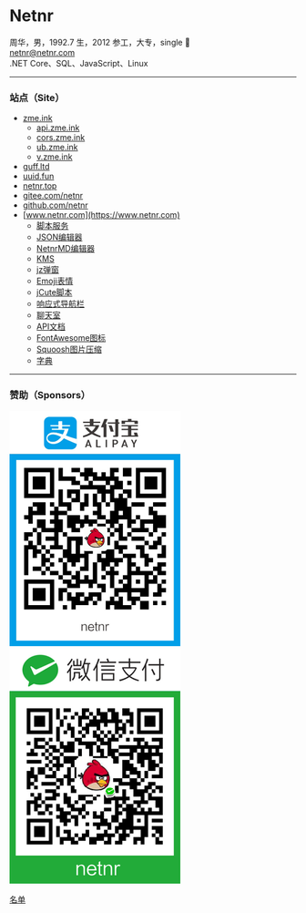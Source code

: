 # Netnr
周华，男，1992.7 生，2012 参工，大专，single 🤣  
netnr@netnr.com  
.NET Core、SQL、JavaScript、Linux

---

### 站点（Site）
- [zme.ink](https://zme.ink)
    - [api.zme.ink](https://api.zme.ink "API")
    - [cors.zme.ink](https://cors.zme.ink "跨域请求代理")
    - [ub.zme.ink](http://ub.zme.ink "浏览器升级提示")
    - [v.zme.ink](https://v.zme.ink "VIP视频")
- [guff.ltd](https://guff.ltd "尬服")
- [uuid.fun](https://uuid.fun "书签")
- [netnr.top](https://netnr.top)
- [gitee.com/netnr](https://gitee.com/netnr)
- [github.com/netnr](https://github.com/netnr)
- [www.netnr.com](https://www.netnr.com)
    - [脚本服务](https://ss.netnr.com)
    - [JSON编辑器](https://json.netnr.com)
    - [NetnrMD编辑器](https://md.netnr.com "Markdown编辑器")
    - [KMS](https://kms.netnr.com "Windows激活服务")
    - [jz弹窗](https://jz.netnr.com "一个轻量、简单的弹窗插件")
    - [Emoji表情](https://emoji.netnr.com)
    - [jCute脚本](https://jcute.netnr.com)
    - [响应式导航栏](https://nav.netnr.com)
    - [聊天室](https://chat.netnr.com)
    - [API文档](https://ad.netnr.com "帮助文档")
    - [FontAwesome图标](https://fa.netnr.com "Font Awesome 镜像")
    - [Squoosh图片压缩](https://tiny.netnr.com)
    - [字典](https://zidian.netnr.com "字、词、成语")

---

### 赞助（Sponsors）
<img src="../static/donate/alipay.jpg" alt="支付宝" title="支付宝" width="300" />
<img src="../static/donate/wechat.jpg" alt="微信" title="微信" width="300" />

[名单](SPONSORS.md)